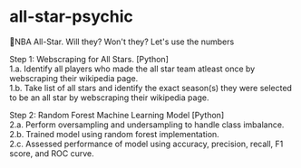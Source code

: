 # all-star-psychic
:crystal_ball:NBA All-Star. Will they? Won't they? Let's use the numbers

Step 1: Webscraping for All Stars. [Python]\
1.a. Identify all players who made the all star team atleast once by webscraping their wikipedia page.\
1.b. Take list of all stars and identify the exact season(s) they were selected to be an all star by webscraping their wikipedia page.

Step 2: Random Forest Machine Learning Model [Python]\
2.a. Perform oversampling and undersampling to handle class imbalance.\
2.b. Trained model using random forest implementation.\
2.c. Assessed performance of model using accuracy, precision, recall, F1 score, and ROC curve.
